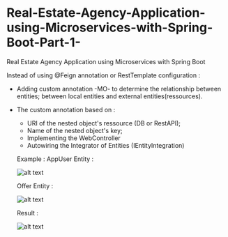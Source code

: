 # Real-Estate-Agency-Application-using-Microservices-with-Spring-Boot-Part-1-
Real Estate Agency Application using Microservices with Spring Boot


Instead of using @Feign annotation or RestTemplate configuration :
+ Adding custom annotation -MO- to determine the relationship between entities; between local entities and external entities(ressources).
+ The custom annotation based on :
  - URI of the nested object's ressource (DB or RestAPI);
  - Name of the nested object's key;
  - Implementing the WebController
  - Autowiring the Integrator of Entities (IEntityIntegration)
  
  Example : 
  AppUser Entity :
  
  ![alt text](https://raw.githubusercontent.com/abdev2019/Real-Estate-Agency-Application-using-Microservices-with-Spring-Boot-Part-1-/master/AppUser%20Entity.PNG)
  
  
  Offer Entity :
  
  ![alt text](https://raw.githubusercontent.com/abdev2019/Real-Estate-Agency-Application-using-Microservices-with-Spring-Boot-Part-1-/master/Offer%20Entity.PNG)
  
  
  Result :
  
  ![alt text](https://raw.githubusercontent.com/abdev2019/Real-Estate-Agency-Application-using-Microservices-with-Spring-Boot-Part-1-/master/Result.PNG)
  
